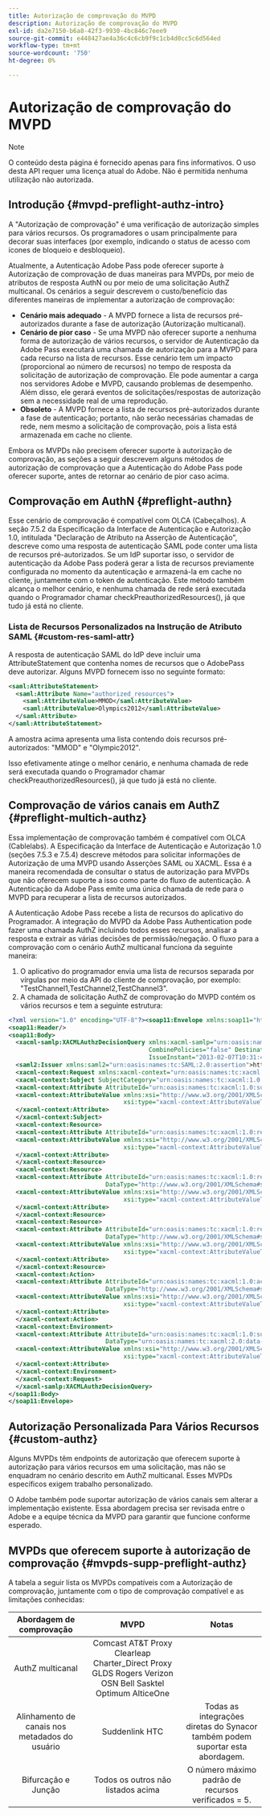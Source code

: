 ```yaml
---
title: Autorização de comprovação do MVPD
description: Autorização de comprovação do MVPD
exl-id: da2e7150-b6a8-42f3-9930-4bc846c7eee9
source-git-commit: e448427ae4a36c4c6cb9f9c1cb4d0cc5c6d564ed
workflow-type: tm+mt
source-wordcount: '750'
ht-degree: 0%

---
```


# Autorização de comprovação do MVPD

>[!NOTE]
>
>O conteúdo desta página é fornecido apenas para fins informativos. O uso desta API requer uma licença atual do Adobe. Não é permitida nenhuma utilização não autorizada.

## Introdução {#mvpd-preflight-authz-intro}

A &quot;Autorização de comprovação&quot; é uma verificação de autorização simples para vários recursos. Os programadores o usam principalmente para decorar suas interfaces (por exemplo, indicando o status de acesso com ícones de bloqueio e desbloqueio).

Atualmente, a Autenticação Adobe Pass pode oferecer suporte à Autorização de comprovação de duas maneiras para MVPDs, por meio de atributos de resposta AuthN ou por meio de uma solicitação AuthZ multicanal.  Os cenários a seguir descrevem o custo/benefício das diferentes maneiras de implementar a autorização de comprovação:

* **Cenário mais adequado** - A MVPD fornece a lista de recursos pré-autorizados durante a fase de autorização (Autorização multicanal).
* **Cenário de pior caso** - Se uma MVPD não oferecer suporte a nenhuma forma de autorização de vários recursos, o servidor de Autenticação da Adobe Pass executará uma chamada de autorização para a MVPD para cada recurso na lista de recursos. Esse cenário tem um impacto (proporcional ao número de recursos) no tempo de resposta da solicitação de autorização de comprovação. Ele pode aumentar a carga nos servidores Adobe e MVPD, causando problemas de desempenho. Além disso, ele gerará eventos de solicitações/respostas de autorização sem a necessidade real de uma reprodução.
* **Obsoleto** - A MVPD fornece a lista de recursos pré-autorizados durante a fase de autenticação; portanto, não serão necessárias chamadas de rede, nem mesmo a solicitação de comprovação, pois a lista está armazenada em cache no cliente.

Embora os MVPDs não precisem oferecer suporte à autorização de comprovação, as seções a seguir descrevem alguns métodos de autorização de comprovação que a Autenticação do Adobe Pass pode oferecer suporte, antes de retornar ao cenário de pior caso acima.

## Comprovação em AuthN {#preflight-authn}

Esse cenário de comprovação é compatível com OLCA (Cabeçalhos). A seção 7.5.2 da Especificação da Interface de Autenticação e Autorização 1.0, intitulada &quot;Declaração de Atributo na Asserção de Autenticação&quot;, descreve como uma resposta de autenticação SAML pode conter uma lista de recursos pré-autorizados. Se um IdP suportar isso, o servidor de autenticação da Adobe Pass poderá gerar a lista de recursos previamente configurada no momento da autenticação e armazená-la em cache no cliente, juntamente com o token de autenticação. Este método também alcança o melhor cenário, e nenhuma chamada de rede será executada quando o Programador chamar checkPreauthorizedResources(), já que tudo já está no cliente.

### Lista de Recursos Personalizados na Instrução de Atributo SAML {#custom-res-saml-attr}

A resposta de autenticação SAML do IdP deve incluir uma AttributeStatement que contenha nomes de recursos que o AdobePass deve autorizar.  Alguns MVPD fornecem isso no seguinte formato:

```XML
<saml:AttributeStatement>
  <saml:Attribute Name="authorized_resources">
    <saml:AttributeValue>MMOD</saml:AttributeValue>
    <saml:AttributeValue>Olympics2012</saml:AttributeValue>
  </saml:Attribute>
</saml:AttributeStatement>
```

A amostra acima apresenta uma lista contendo dois recursos pré-autorizados: &quot;MMOD&quot; e &quot;Olympic2012&quot;.

Isso efetivamente atinge o melhor cenário, e nenhuma chamada de rede será executada quando o Programador chamar checkPreauthorizedResources(), já que tudo já está no cliente.

## Comprovação de vários canais em AuthZ {#preflight-multich-authz}

Essa implementação de comprovação também é compatível com OLCA (Cablelabs).  A Especificação da Interface de Autenticação e Autorização 1.0 (seções 7.5.3 e 7.5.4) descreve métodos para solicitar informações de Autorização de uma MVPD usando Asserções SAML ou XACML. Essa é a maneira recomendada de consultar o status de autorização para MVPDs que não oferecem suporte a isso como parte do fluxo de autenticação. A Autenticação da Adobe Pass emite uma única chamada de rede para o MVPD para recuperar a lista de recursos autorizados.


A Autenticação Adobe Pass recebe a lista de recursos do aplicativo do Programador. A integração do MVPD da Adobe Pass Authentication pode fazer uma chamada AuthZ incluindo todos esses recursos, analisar a resposta e extrair as várias decisões de permissão/negação.  O fluxo para a comprovação com o cenário AuthZ multicanal funciona da seguinte maneira:

1. O aplicativo do programador envia uma lista de recursos separada por vírgulas por meio da API do cliente de comprovação, por exemplo: &quot;TestChannel1,TestChannel2,TestChannel3&quot;.
1. A chamada de solicitação AuthZ de comprovação do MVPD contém os vários recursos e tem a seguinte estrutura:

```XML
<?xml version="1.0" encoding="UTF-8"?><soap11:Envelope xmlns:soap11="http://schemas.xmlsoap.org/soap/envelope/"> 
<soap11:Header/> 
<soap11:Body> 
  <xacml-samlp:XACMLAuthzDecisionQuery xmlns:xacml-samlp="urn:oasis:names:tc:xacml:2.0:profile:saml2.0:v2:schema:protocol" 
                                       CombinePolicies="false" Destination="https://login.idpexmaple.net/" ID="_3576604f382455d6495f342d9e07b69c" 
                                       IssueInstant="2013-02-07T10:31:40.333Z" Version="2.0"> 
  <saml2:Issuer xmlns:saml2="urn:oasis:names:tc:SAML:2.0:assertion">https://saml.sp.auth-staging.adobe.com/on-behalf-of/TestDistributors</saml2:Issuer> 
  <xacml-context:Request xmlns:xacml-context="urn:oasis:names:tc:xacml:2.0:context:schema:os"> 
  <xacml-context:Subject SubjectCategory="urn:oasis:names:tc:xacml:1.0:subject-category:access-subject"> 
  <xacml-context:Attribute AttributeId="urn:oasis:names:tc:xacml:1.0:subject:subject-id" DataType="http://www.w3.org/2001/XMLSchema#string"> 
  <xacml-context:AttributeValue xmlns:xsi="http://www.w3.org/2001/XMLSchema-instance" 
                                xsi:type="xacml-context:AttributeValueType">VFZTAQEAABQCe[...]</xacml-context:AttributeValue> 
  </xacml-context:Attribute> 
  </xacml-context:Subject> 
  <xacml-context:Resource> 
  <xacml-context:Attribute AttributeId="urn:oasis:names:tc:xacml:1.0:resource:resource-id" DataType="http://www.w3.org/2001/XMLSchema#string"> 
  <xacml-context:AttributeValue xmlns:xsi="http://www.w3.org/2001/XMLSchema-instance" 
                                xsi:type="xacml-context:AttributeValueType">TestChannel1</xacml-context:AttributeValue> 
  </xacml-context:Attribute> 
  </xacml-context:Resource> 
  <xacml-context:Resource> 
  <xacml-context:Attribute AttributeId="urn:oasis:names:tc:xacml:1.0:resource:resource-id" 
                           DataType="http://www.w3.org/2001/XMLSchema#string"> 
  <xacml-context:AttributeValue xmlns:xsi="http://www.w3.org/2001/XMLSchema-instance" 
                                xsi:type="xacml-context:AttributeValueType">TestChannel2</xacml-context:AttributeValue> 
  </xacml-context:Attribute> 
  </xacml-context:Resource> 
  <xacml-context:Resource> 
  <xacml-context:Attribute AttributeId="urn:oasis:names:tc:xacml:1.0:resource:resource-id" 
                           DataType="http://www.w3.org/2001/XMLSchema#string"> 
  <xacml-context:AttributeValue xmlns:xsi="http://www.w3.org/2001/XMLSchema-instance"
                                xsi:type="xacml-context:AttributeValueType">TestChannel3</xacml-context:AttributeValue> 
  </xacml-context:Attribute> 
  </xacml-context:Resource> 
  <xacml-context:Action> 
  <xacml-context:Attribute AttributeId="urn:oasis:names:tc:xacml:1.0:action:action-id" 
                           DataType="http://www.w3.org/2001/XMLSchema#string"> 
  <xacml-context:AttributeValue xmlns:xsi="http://www.w3.org/2001/XMLSchema-instance" 
                                xsi:type="xacml-context:AttributeValueType">VIEW</xacml-context:AttributeValue> 
  </xacml-context:Attribute> 
  </xacml-context:Action> 
  <xacml-context:Environment> 
  <xacml-context:Attribute AttributeId="urn:oasis:names:tc:xacml:1.0:subject:authn-locality:ip-address" 
                           DataType="urn:oasis:names:tc:xacml:2.0:data-type:ipAddress"> 
  <xacml-context:AttributeValue xmlns:xsi="http://www.w3.org/2001/XMLSchema-instance" 
                                xsi:type="xacml-context:AttributeValueType">127.0.0.1</xacml-context:AttributeValue> 
  </xacml-context:Attribute> 
  </xacml-context:Environment> 
  </xacml-context:Request> 
  </xacml-samlp:XACMLAuthzDecisionQuery> 
</soap11:Body> 
</soap11:Envelope>
```

## Autorização Personalizada Para Vários Recursos {#custom-authz}

Alguns MVPDs têm endpoints de autorização que oferecem suporte à autorização para vários recursos em uma solicitação, mas não se enquadram no cenário descrito em AuthZ multicanal. Esses MVPDs específicos exigem trabalho personalizado.

O Adobe também pode suportar autorização de vários canais sem alterar a implementação existente.  Essa abordagem precisa ser revisada entre o Adobe e a equipe técnica da MVPD para garantir que funcione conforme esperado.

## MVPDs que oferecem suporte à autorização de comprovação {#mvpds-supp-preflight-authz}

A tabela a seguir lista os MVPDs compatíveis com a Autorização de comprovação, juntamente com o tipo de comprovação compatível e as limitações conhecidas:

| Abordagem de comprovação | MVPD | Notas |
|:-------------------------------:|:--------------------------------------------------------------------------------------------------------:|:------------------------------------------------------------------:|
| AuthZ multicanal | Comcast AT&amp;T Proxy Clearleap Charter_Direct Proxy GLDS Rogers Verizon OSN Bell Sasktel Optimum AlticeOne |                                                                    |
| Alinhamento de canais nos metadados do usuário | Suddenlink HTC | Todas as integrações diretas do Synacor também podem suportar esta abordagem. |
| Bifurcação e Junção | Todos os outros não listados acima | O número máximo padrão de recursos verificados = 5. |

